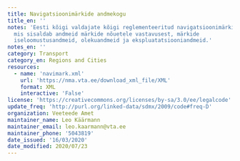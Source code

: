 ```yaml
---
title: Navigatsioonimärkide andmekogu
title_en: ''
notes: 'Eesti kõigi valdajate kõigi reglementeeritud navigatsioonimärkide andmestik,
  mis sisaldab andmeid märkide nõuetele vastavusest, märkide
  iseloomustusandmeid, olekuandmeid ja ekspluatatsiooniandmeid.'
notes_en: ''
category: Transport
category_en: Regions and Cities
resources:
  - name: 'navimark.xml'
    url: 'https://nma.vta.ee/download_xml_file/XML'
    format: XML
    interactive: 'False'
license: 'https://creativecommons.org/licenses/by-sa/3.0/ee/legalcode'
update_freq: 'http://purl.org/linked-data/sdmx/2009/code#freq-D'
organization: Veeteede Amet
maintainer_name: Leo Käärmann
maintainer_email: leo.kaarmann@vta.ee
maintainer_phone: '5043819'
date_issued: '16/03/2020'
date_modified: 2020/07/23
---
```

